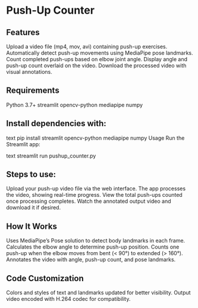 # Push-Up Counter
## Features
Upload a video file (mp4, mov, avi) containing push-up exercises.
Automatically detect push-up movements using MediaPipe pose landmarks.
Count completed push-ups based on elbow joint angle.
Display angle and push-up count overlaid on the video.
Download the processed video with visual annotations.

## Requirements
Python 3.7+
streamlit
opencv-python
mediapipe
numpy

## Install dependencies with:
text
pip install streamlit opencv-python mediapipe numpy
Usage
Run the Streamlit app:

text
streamlit run pushup_counter.py
## Steps to use:
Upload your push-up video file via the web interface.
The app processes the video, showing real-time progress.
View the total push-ups counted once processing completes.
Watch the annotated output video and download it if desired.

## How It Works
Uses MediaPipe’s Pose solution to detect body landmarks in each frame.
Calculates the elbow angle to determine push-up position.
Counts one push-up when the elbow moves from bent (< 90°) to extended (> 160°).
Annotates the video with angle, push-up count, and pose landmarks.

## Code Customization
Colors and styles of text and landmarks updated for better visibility.
Output video encoded with H.264 codec for compatibility.

